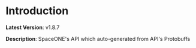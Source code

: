 # Introduction

**Latest Version**: v1.8.7


**Description**: SpaceONE's API which auto-generated from API's Protobuffs


